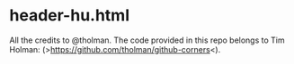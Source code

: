 # header-hu.html

All the credits to @tholman. The code provided in this repo belongs to Tim Holman: (>https://github.com/tholman/github-corners<).
